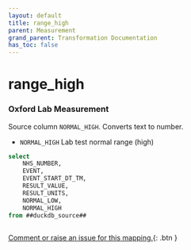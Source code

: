 ```yaml
---
layout: default
title: range_high
parent: Measurement
grand_parent: Transformation Documentation
has_toc: false
---
```

# range_high
### Oxford Lab Measurement
Source column  `NORMAL_HIGH`.
Converts text to number.

* `NORMAL_HIGH` Lab test normal range (high) []()

```sql
select
	NHS_NUMBER,
	EVENT,
	EVENT_START_DT_TM,
	RESULT_VALUE,
	RESULT_UNITS,
	NORMAL_LOW,
	NORMAL_HIGH
from ##duckdb_source##
	
```


[Comment or raise an issue for this mapping.](https://github.com/answerdigital/oxford-omop-data-mapper/issues/new?title=OMOP%20Measurement%20table%20range_high%20field%20Oxford%20Lab%20Measurement%20mapping){: .btn }

